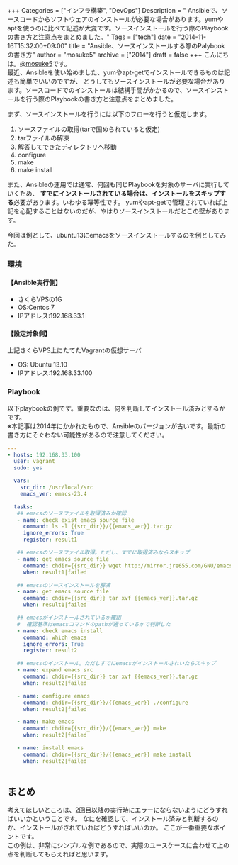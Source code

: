 +++
Categories = ["インフラ構築", "DevOps"]
Description = " Ansibleで、ソースコードからソフトウェアのインストールが必要な場合があります。yumやaptを使うのに比べて記述が大変です。ソースインストールを行う際のPlaybookの書き方と注意点をまとめました。"
Tags = ["tech"]
date = "2014-11-16T15:32:00+09:00"
title = "Ansible、ソースインストールする際のPalybookの書き方"
author = "mosuke5"
archive = ["2014"]
draft = false
+++
こんにちは。[@mosuke5](https://twitter.com/mosuke5)です。  
最近、Ansibleを使い始めました、yumやapt-getでインストールできるものは記述も簡単でいいのですが、
どうしてもソースインストールが必要な場合があります。ソースコードでのインストールは結構手間がかかるので、ソースインストールを行う際のPlaybookの書き方と注意点をまとめました。

まず、ソースインストールを行うには以下のフローを行うと仮定します。

1. ソースファイルの取得(tarで固められていると仮定)
2. tarファイルの解凍
3. 解答してできたディレクトリへ移動
4. configure
5. make
6. make install
<!--more-->

また、Ansibleの運用では通常、何回も同じPlaybookを対象のサーバに実行していくため、
<b>すでにインストールされている場合は、インストールをスキップする</b>必要があります。いわゆる冪等性です。
yumやapt-getで管理されていれば上記を心配することはないのだが、やはりソースインストールだとこの壁があります。

今回は例として、ubuntu13にemacsをソースインストールするのを例としてみた。

### 環境
#### 【Ansible実行側】
- さくらVPSの1G
- OS:Centos 7
- IPアドレス:192.168.33.1

#### 【設定対象側】
上記さくらVPS上にたてたVagrantの仮想サーバ

- OS: Ubuntu 13.10
- IPアドレス:192.168.33.100

### Playbook
以下playbookの例です。重要なのは、何を判断してインストール済みとするかです。  
※本記事は2014年にかかれたもので、Ansibleのバージョンが古いです。最新の書き方にそぐわない可能性があるので注意してください。

```yaml
---
- hosts: 192.168.33.100
  user: vagrant
  sudo: yes

  vars:
    src_dir: /usr/local/src
    emacs_ver: emacs-23.4

  tasks:
   ## emacsのソースファイルを取得済みか確認
   - name: check exist emacs source file
     command: ls -l {{src_dir}}/{{emacs_ver}}.tar.gz
     ignore_errors: True
     register: result1

   ## emacsのソースファイル取得。ただし、すでに取得済みならスキップ
   - name: get emacs source file
     command: chdir={{src_dir}} wget http://mirror.jre655.com/GNU/emacs/{{emacs_ver}}.tar.gz
     when: result1|failed

   ## emacsのソースインストールを解凍
   - name: get emacs source file
     command: chdir={{src_dir}} tar xvf {{emacs_ver}}.tar.gz
     when: result1|failed

   ## emacsがインストールされているか確認
   #  確認基準はemacsコマンドのpathが通っているかで判断した
   - name: check emacs install
     command: which emacs
     ignore_errors: True
     register: result2

   ## emacsのインストール。ただしすでにemacsがインストールされいたらスキップ
   - name: expand emacs src
     command: chdir={{src_dir}} tar xvf {{emacs_ver}}.tar.gz
     when: result2|failed

   - name: comfigure emacs
     command: chdir={{src_dir}}/{{emacs_ver}} ./configure
     when: result2|failed

   - name: make emacs
     command: chdir={{src_dir}}/{{emacs_ver}} make
     when: result2|failed

   - name: install emacs
     command: chdir={{src_dir}}/{{emacs_ver}} make install
     when: result2|failed
 
```

## まとめ
考えてほしいところは、2回目以降の実行時にエラーにならないようにどうすればいいかということです。
なにを確認して、インストール済みと判断するのか、インストールがされていればどうすればいいのか。
ここが一番重要なポイントです。  
この例は、非常にシンプルな例であるので、実際のユースケースに合わせて上の点を判断してもらえればと思います。